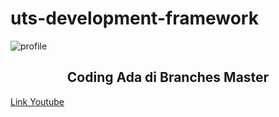# uts-development-framework
![profile](https://github.com/afidyoga/uts-development-framework/assets/83437629/d7b33624-e50c-47ef-a21e-1106f2b84e29)

<h2 align="center">Coding Ada di Branches Master</h2>

<a href="https://ungu.in/uts_devframe_22014846">Link Youtube</a>

